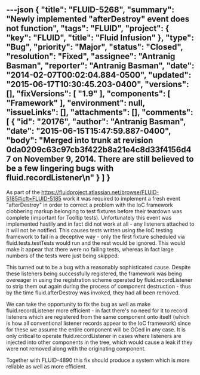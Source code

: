 ---json
{
  "title": "FLUID-5268",
  "summary": "Newly implemented \"afterDestroy\" event does not function",
  "tags": "FLUID",
  "project": {
    "key": "FLUID",
    "title": "Fluid Infusion"
  },
  "type": "Bug",
  "priority": "Major",
  "status": "Closed",
  "resolution": "Fixed",
  "assignee": "Antranig Basman",
  "reporter": "Antranig Basman",
  "date": "2014-02-07T00:02:04.884-0500",
  "updated": "2015-06-17T10:30:45.203-0400",
  "versions": [],
  "fixVersions": [
    "1.9"
  ],
  "components": [
    "Framework"
  ],
  "environment": null,
  "issueLinks": [],
  "attachments": [],
  "comments": [
    {
      "id": "20176",
      "author": "Antranig Basman",
      "date": "2015-06-15T15:47:59.887-0400",
      "body": "Merged into trunk at revision 0da0209c63c97cb3f422b8a21e4c8d33f4156d47 on November 9, 2014. There are still believed to be a few lingering bugs with fluid.recordListener\n"
    }
  ]
}
---
As part of the <https://fluidproject.atlassian.net/browse/FLUID-5185#icft=FLUID-5185> work it was required to implement a fresh event "afterDestroy" in order to correct a problem with the IoC framework clobbering markup belonging to test fixtures before their teardown was complete (important for Tooltip tests). Unfortunately this event was implemented hastily and in fact did not work at all - any listeners attached to it will not be notified. This causes tests written using the IoC testing framework to fail in a deceptive way - only the first fixture scheduled via fluid.tests.testTests would run and the rest would be ignored. This would make it appear that there were no failing tests, whereas in fact large numbers of the tests were just being skipped.

This turned out to be a bug with a reasonably sophisticated cause. Despite these listeners being successfully registered, the framework was being overeager in using the registration scheme operated by fluid.recordListener to strip them out again during the process of component destruction - thus by the time fluid.afterDestroy was invoked, they had all been removed.

We can take the opportunity to fix the bug as well as make fluid.recordListener more efficient - in fact there's no need for it to record listeners which are registered from the same component onto itself (which is how all conventional listener records appear to the IoC framework) since for these we assume the entire component will be GCed in any case. It is only critical to operate fluid.recordListener in cases where listeners are injected into other components in the tree, which would cause a leak if they were not removed along with the originating component.

Together with FLUID-4890 this fix should produce a system which is more reliable as well as more efficient.

        